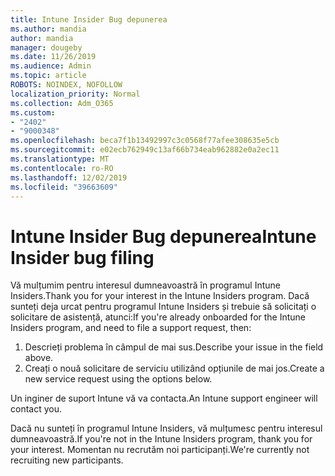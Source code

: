 ```yaml
---
title: Intune Insider Bug depunerea
ms.author: mandia
author: mandia
manager: dougeby
ms.date: 11/26/2019
ms.audience: Admin
ms.topic: article
ROBOTS: NOINDEX, NOFOLLOW
localization_priority: Normal
ms.collection: Adm_O365
ms.custom:
- "2402"
- "9000348"
ms.openlocfilehash: beca7f1b13492997c3c0568f77afee308635e5cb
ms.sourcegitcommit: e02ecb762949c13af66b734eab962882e0a2ec11
ms.translationtype: MT
ms.contentlocale: ro-RO
ms.lasthandoff: 12/02/2019
ms.locfileid: "39663609"
---
```

# <a name="intune-insider-bug-filing"></a><span data-ttu-id="8ecec-102">Intune Insider Bug depunerea</span><span class="sxs-lookup"><span data-stu-id="8ecec-102">Intune Insider bug filing</span></span>

<span data-ttu-id="8ecec-103">Vă mulțumim pentru interesul dumneavoastră în programul Intune Insiders.</span><span class="sxs-lookup"><span data-stu-id="8ecec-103">Thank you for your interest in the Intune Insiders program.</span></span> <span data-ttu-id="8ecec-104">Dacă sunteți deja urcat pentru programul Intune Insiders și trebuie să solicitați o solicitare de asistență, atunci:</span><span class="sxs-lookup"><span data-stu-id="8ecec-104">If you're already onboarded for the Intune Insiders program, and need to file a support request, then:</span></span>

1. <span data-ttu-id="8ecec-105">Descrieți problema în câmpul de mai sus.</span><span class="sxs-lookup"><span data-stu-id="8ecec-105">Describe your issue in the field above.</span></span>
2. <span data-ttu-id="8ecec-106">Creați o nouă solicitare de serviciu utilizând opțiunile de mai jos.</span><span class="sxs-lookup"><span data-stu-id="8ecec-106">Create a new service request using the options below.</span></span>

<span data-ttu-id="8ecec-107">Un inginer de suport Intune vă va contacta.</span><span class="sxs-lookup"><span data-stu-id="8ecec-107">An Intune support engineer will contact you.</span></span>

<span data-ttu-id="8ecec-108">Dacă nu sunteți în programul Intune Insiders, vă mulțumesc pentru interesul dumneavoastră.</span><span class="sxs-lookup"><span data-stu-id="8ecec-108">If you're not in the Intune Insiders program, thank you for your interest.</span></span> <span data-ttu-id="8ecec-109">Momentan nu recrutăm noi participanți.</span><span class="sxs-lookup"><span data-stu-id="8ecec-109">We're currently not recruiting new participants.</span></span>
